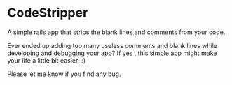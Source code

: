 CodeStripper
============

A simple rails app that strips the blank lines and comments from your code.

Ever ended up adding too many useless comments and blank lines while developing and debugging your app?
If yes , this simple app might make your life a little bit easier! :)

Please let me know if you find any bug.

